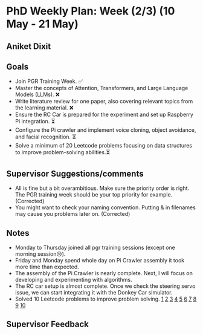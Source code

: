 # PhD Weekly Plan: Week (2/3) (10 May - 21 May) 
## Aniket Dixit


## Goals
- Join PGR Training Week. ✅ 
- Master the concepts of Attention, Transformers, and Large Language Models (LLMs). ❌
- Write literature review for one paper, also covering relevant topics from the learning material. ❌
- Ensure the RC Car is prepared for the experiment and set up Raspberry Pi integration. ⏳
- Configure the Pi crawler and implement voice cloning, object avoidance, and facial recognition. ⏳
- Solve a minimum of 20 Leetcode problems focusing on data structures to improve problem-solving abilities.⏳



## Supervisor Suggestions/comments

- All is fine but a bit overambitious. Make sure the priority order is right. The PGR training week should be your top priority for example. (Corrected)
- You might want to check your naming convention. Putting & in filenames may cause you problems later on. (Corrected)


## Notes
 - Monday to Thursday joined all pgr training sessions (except one morning session😢).
 - Friday and Monday spend whole day on Pi Crawler assembly it took more time than expected.
 - The assembly of the Pi Crawler is nearly complete. Next, I will focus on developing and experimenting with algorithms.
 - The RC car setup is almost complete. Once we check the steering servo issue, we can start integrating it with the Donkey Car simulator.
 - Solved 10 Leetcode problems to improve problem solving. [1](https://leetcode.com/problems/construct-binary-tree-from-preorder-and-inorder-traversal/description/) [2](https://leetcode.com/problems/climbing-stairs/description/) [3](https://leetcode.com/problems/min-cost-climbing-stairs/description/) [4](https://leetcode.com/problems/permutations/description/) [5](https://leetcode.com/problems/subsets/description/) [6](https://leetcode.com/problems/subsets-ii/description/) [7](https://leetcode.com/problems/combination-sum-ii/description/) [8](https://leetcode.com/problems/word-search/description/) [9](https://leetcode.com/problems/evaluate-boolean-binary-tree/description/) [10](https://leetcode.com/problems/palindrome-partitioning/description/)

## Supervisor Feedback
